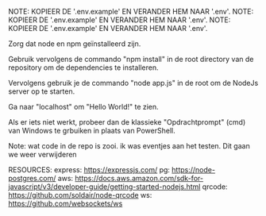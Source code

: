NOTE: KOPIEER DE '.env.example' EN VERANDER HEM NAAR '.env'.
NOTE: KOPIEER DE '.env.example' EN VERANDER HEM NAAR '.env'.
NOTE: KOPIEER DE '.env.example' EN VERANDER HEM NAAR '.env'.

Zorg dat node en npm geïnstalleerd zijn.

Gebruik vervolgens de commando "npm install" in de root directory van de repository om de dependencies te installeren.

Vervolgens gebruik je de commando "node app.js" in de root om de NodeJs server op te starten.

Ga naar "localhost" om "Hello World!" te zien.

Als er iets niet werkt, probeer dan de klassieke "Opdrachtprompt" (cmd) van Windows te grbuiken in plaats van PowerShell.

Note: wat code in de repo is zooi. ik was eventjes aan het testen. Dit gaan we weer verwijderen

RESOURCES:
express: https://expressjs.com/
pg: https://node-postgres.com/
aws: https://docs.aws.amazon.com/sdk-for-javascript/v3/developer-guide/getting-started-nodejs.html
qrcode: https://github.com/soldair/node-qrcode
ws: https://github.com/websockets/ws